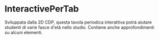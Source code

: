 # InteractivePerTab

Sviluppata dalla 2D CDP, questa tavola periodica interattiva potrà aiutare studenti di varie fasce d'età nello studio. Contiene anche approfondimenti su alcuni elementi.
